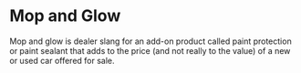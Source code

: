 ---
---

# Mop and Glow

Mop and glow is dealer slang for an add-on product called paint protection or paint sealant that adds to the price (and not really to the value) of a new or used car offered for sale.
